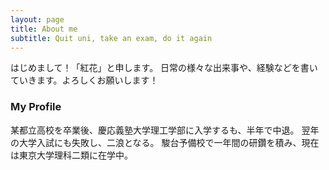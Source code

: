 ```yaml
---
layout: page
title: About me
subtitle: Quit uni, take an exam, do it again
---
```


はじめまして！「紅花」と申します。
日常の様々な出来事や、経験などを書いていきます。よろしくお願いします！

### My Profile

某都立高校を卒業後、慶応義塾大学理工学部に入学するも、半年で中退。
翌年の大学入試にも失敗し、二浪となる。
駿台予備校で一年間の研鑽を積み、現在は東京大学理科二類に在学中。
